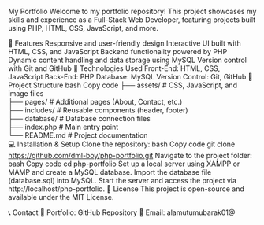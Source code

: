 My Portfolio
Welcome to my portfolio repository! This project showcases my skills and experience as a Full-Stack Web Developer, featuring projects built using PHP, HTML, CSS, JavaScript, and more.

📌 Features
Responsive and user-friendly design
Interactive UI built with HTML, CSS, and JavaScript
Backend functionality powered by PHP
Dynamic content handling and data storage using MySQL
Version control with Git and GitHub
🚀 Technologies Used
Front-End: HTML, CSS, JavaScript
Back-End: PHP
Database: MySQL
Version Control: Git, GitHub
📂 Project Structure
bash
Copy code
├── assets/        # CSS, JavaScript, and image files  
├── pages/         # Additional pages (About, Contact, etc.)  
├── includes/      # Reusable components (header, footer)  
├── database/      # Database connection files  
├── index.php      # Main entry point  
└── README.md      # Project documentation  
💻 Installation & Setup
Clone the repository:
bash
Copy code
git clone https://github.com/dml-boy/php-portfolio.git
Navigate to the project folder:
bash
Copy code
cd php-portfolio
Set up a local server using XAMPP or MAMP and create a MySQL database.
Import the database file (database.sql) into MySQL.
Start the server and access the project via http://localhost/php-portfolio.
📜 License
This project is open-source and available under the MIT License.

📞 Contact
🔗 Portfolio: GitHub Repository
📧 Email: alamutumubarak01@

